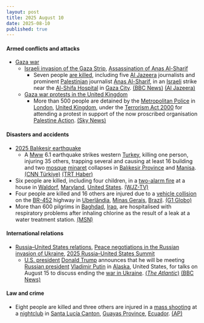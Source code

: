 ```yaml
---
layout: post
title: 2025 August 10
date: 2025-08-10
published: true
---
```



#### Armed conflicts and attacks

* [Gaza war](https://en.wikipedia.org/wiki/Gaza_war "Gaza war")
  * [Israeli invasion of the Gaza Strip](https://en.wikipedia.org/wiki/Israeli_invasion_of_the_Gaza_Strip "Israeli invasion of the Gaza Strip"), [Assassination of Anas Al-Sharif](https://en.wikipedia.org/wiki/Assassination_of_Anas_Al-Sharif "Assassination of Anas Al-Sharif")
    * Seven people [are killed](https://en.wikipedia.org/wiki/Casualties_of_the_Gaza_war "Casualties of the Gaza war"), including five [Al Jazeera](https://en.wikipedia.org/wiki/Al_Jazeera "Al Jazeera") journalists and prominent [Palestinian](https://en.wikipedia.org/wiki/Palestinians "Palestinians") journalist [Anas Al-Sharif](https://en.wikipedia.org/wiki/Anas_Al-Sharif "Anas Al-Sharif"), in an [Israeli](https://en.wikipedia.org/wiki/Israel_Defense_Forces "Israel Defense Forces") strike near the [Al-Shifa Hospital](https://en.wikipedia.org/wiki/Al-Shifa_Hospital "Al-Shifa Hospital") in [Gaza City](https://en.wikipedia.org/wiki/Gaza_City "Gaza City"). [(BBC News)](https://www.bbc.co.uk/news/articles/ceqyyrp3yq9o) [(Al Jazeera)](https://www.aljazeera.com/news/2025/8/10/al-jazeera-journalist-anas-al-sharif-killed-in-israeli-attack-in-gaza-city)
  * [Gaza war protests in the United Kingdom](https://en.wikipedia.org/wiki/Gaza_war_protests_in_the_United_Kingdom "Gaza war protests in the United Kingdom")
    * More than 500 people are detained by the [Metropolitan Police](https://en.wikipedia.org/wiki/Metropolitan_Police "Metropolitan Police") in [London](https://en.wikipedia.org/wiki/London "London"), [United Kingdom](https://en.wikipedia.org/wiki/United_Kingdom "United Kingdom"), under the [Terrorism Act 2000](https://en.wikipedia.org/wiki/Terrorism_Act_2000 "Terrorism Act 2000") for attending a protest in support of the now proscribed organisation [Palestine Action](https://en.wikipedia.org/wiki/Palestine_Action "Palestine Action"). [(Sky News)](https://news.sky.com/story/more-than-500-people-arrested-after-palestine-action-protest-with-about-a-half-aged-60-and-above-13409747)

#### Disasters and accidents

* [2025 Balıkesir earthquake](https://en.wikipedia.org/wiki/2025_Bal%C4%B1kesir_earthquake "2025 Balıkesir earthquake")
  * A [Mww](https://en.wikipedia.org/wiki/Seismic_magnitude_scales#Mww "Seismic magnitude scales") 6.1 earthquake strikes western [Turkey](https://en.wikipedia.org/wiki/Turkey "Turkey"), killing one person, injuring 35 others, trapping several and causing at least 16 building and two [mosque](https://en.wikipedia.org/wiki/Mosque "Mosque") [minaret](https://en.wikipedia.org/wiki/Minaret "Minaret") collapses in [Balıkesir Province](https://en.wikipedia.org/wiki/Bal%C4%B1kesir_Province "Balıkesir Province") and [Manisa](https://en.wikipedia.org/wiki/Manisa "Manisa"). [(CNN Türkiye)](https://www.cnnturk.com/turkiye/son-dakika-istanbulda-hissedilen-deprem-meydana-geldi-2321715#post-5) [(TRT Haber)](https://www.trthaber.com/haber/gundem/balikesirde-61-buyuklugunde-deprem-916546.html)
* Six people are killed, including four children, in a [two-alarm fire](https://en.wikipedia.org/wiki/Two-alarm_fire "Two-alarm fire") at a house in [Waldorf](https://en.wikipedia.org/wiki/Waldorf%2C_Maryland "Waldorf, Maryland"), [Maryland](https://en.wikipedia.org/wiki/Maryland "Maryland"), [United States](https://en.wikipedia.org/wiki/United_States "United States"). [(WJZ-TV)](https://www.cbsnews.com/baltimore/news/house-firee-maryland-waldorf-charles-fatal/)
* Four people are killed and 16 others are injured due to a [vehicle collision](https://en.wikipedia.org/wiki/Vehicle_collision "Vehicle collision") on the [BR-452](https://en.wikipedia.org/wiki/List_of_federal_highways_in_Brazil "List of federal highways in Brazil") highway in [Uberlândia](https://en.wikipedia.org/wiki/Uberl%C3%A2ndia "Uberlândia"), [Minas Gerais](https://en.wikipedia.org/wiki/Minas_Gerais "Minas Gerais"), [Brazil](https://en.wikipedia.org/wiki/Brazil "Brazil"). [(G1 Globo)](https://g1.globo.com/mg/triangulo-mineiro/noticia/2025/08/10/quatro-pessoas-morrem-e-16-ficam-feridas-em-batida-entre-carro-e-van-na-br-452-em-uberlandia.ghtml?UTM_SOURCE=copiar-url&UTM_MEDIUM=share-bar-app&UTM_CAMPAIGN=materias&UTM_TERM=app-webview)
* More than 600 pilgrims in [Baghdad](https://en.wikipedia.org/wiki/Baghdad "Baghdad"), [Iraq](https://en.wikipedia.org/wiki/Iraq "Iraq"), are hospitalised with respiratory problems after inhaling chlorine as the result of a leak at a water treatment station. [(MSN)](https://www.msn.com/en-gb/health/other/over-600-hospitalised-due-to-chlorine-gas-leak-in-iraq/ar-AA1KfTc3?ocid=msedgntp&pc=U531&cvid=68990b0f35f54190a9a62049e78b1b37&ei=42)

#### International relations

* [Russia–United States relations](https://en.wikipedia.org/wiki/Russia%E2%80%93United_States_relations "Russia–United States relations"), [Peace negotiations in the Russian invasion of Ukraine](https://en.wikipedia.org/wiki/Peace_negotiations_in_the_Russian_invasion_of_Ukraine "Peace negotiations in the Russian invasion of Ukraine"), [2025 Russia–United States Summit](https://en.wikipedia.org/wiki/2025_Russia%E2%80%93United_States_Summit "2025 Russia–United States Summit")
  * [U.S. president](https://en.wikipedia.org/wiki/President_of_the_United_States "President of the United States") [Donald Trump](https://en.wikipedia.org/wiki/Donald_Trump "Donald Trump") announces that he will be meeting [Russian president](https://en.wikipedia.org/wiki/President_of_Russia "President of Russia") [Vladimir Putin](https://en.wikipedia.org/wiki/Vladimir_Putin "Vladimir Putin") in [Alaska](https://en.wikipedia.org/wiki/Alaska "Alaska"), United States, for talks on August 15 to discuss ending the [war in Ukraine](https://en.wikipedia.org/wiki/Russian_invasion_of_Ukraine "Russian invasion of Ukraine"). [(*The Atlantic*)](https://www.theatlantic.com/politics/archive/2025/08/trump-putin-zelensky-alaska/683815/) [(BBC News)](https://www.bbc.co.uk/news/articles/crev9ep2vdgo)

#### Law and crime

* Eight people are killed and three others are injured in a [mass shooting](https://en.wikipedia.org/wiki/Mass_shooting "Mass shooting") at a [nightclub](https://en.wikipedia.org/wiki/Nightclub "Nightclub") in [Santa Lucía Canton](https://en.wikipedia.org/wiki/Santa_Luc%C3%ADa_Canton "Santa Lucía Canton"), [Guayas Province](https://en.wikipedia.org/wiki/Guayas_Province "Guayas Province"), [Ecuador](https://en.wikipedia.org/wiki/Ecuador "Ecuador"). [(AP)](https://apnews.com/article/ecuador-nightclub-shooting-killed-injured-6f2f233ff010f95e96f765c7cbf23e56)
